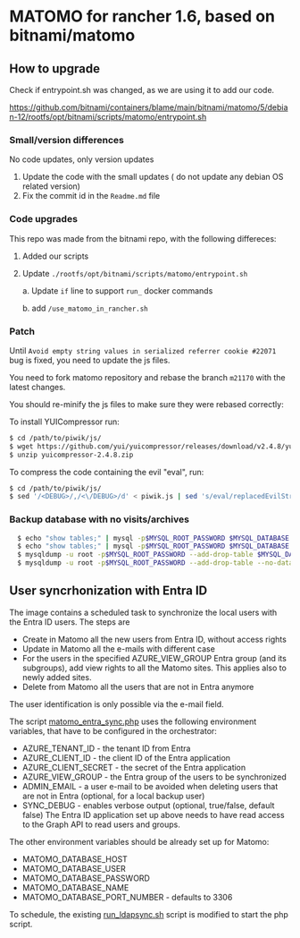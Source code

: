 
# MATOMO for rancher 1.6, based on bitnami/matomo



## How to upgrade

Check if entrypoint.sh was changed, as we are using it to add our code.

https://github.com/bitnami/containers/blame/main/bitnami/matomo/5/debian-12/rootfs/opt/bitnami/scripts/matomo/entrypoint.sh


### Small/version differences

No code updates, only version updates

1. Update the code with the small updates ( do not update any debian OS related version)
2. Fix the commit id in the `Readme.md` file

### Code upgrades

This repo was made from the bitnami repo, with the following differeces:

1. Added our scripts 

2. Update `./rootfs/opt/bitnami/scripts/matomo/entrypoint.sh`

    a. Update `if` line to support `run_` docker commands
    
    b. add `/use_matomo_in_rancher.sh`




### Patch

Until ` Avoid empty string values in serialized referrer cookie #22071 ` bug is fixed, you need to update the js files.

You need to fork matomo repository and rebase the branch `m21170` with the latest changes.

You should re-minify the js files to make sure they were rebased correctly:


  To install YUICompressor run:
 
  ```bash
  $ cd /path/to/piwik/js/
  $ wget https://github.com/yui/yuicompressor/releases/download/v2.4.8/yuicompressor-2.4.8.zip
  $ unzip yuicompressor-2.4.8.zip
  ```

  To compress the code containing the evil "eval", run:

  ```bash
  $ cd /path/to/piwik/js/
  $ sed '/<DEBUG>/,/<\/DEBUG>/d' < piwik.js | sed 's/eval/replacedEvilString/' | java -jar yuicompressor-2.4.8.jar --type js --line-break 1000 | sed 's/replacedEvilString/eval/' | sed 's/^[/][*]/\/*!/' > piwik.min.js && cp piwik.min.js ../piwik.js && cp piwik.min.js ../matomo.js
  ```

### Backup database with no visits/archives

  ```bash
    $ echo "show tables;" | mysql -p$MYSQL_ROOT_PASSWORD $MYSQL_DATABASE | grep -v ^matomo_log_ | grep -v ^matomo_archive_ | grep -v ^Tables_in_eea | tr '\n' ' ' >  /var/lib/mysql/tablelist.txt
    $ echo "show tables;" | mysql -p$MYSQL_ROOT_PASSWORD $MYSQL_DATABASE | grep -E '^matomo_log_|^matomo_archive_' | grep -v ^Tables_in_eea | tr '\n' ' ' >  /var/lib/mysql/tablelist-data.txt
    $ mysqldump -u root -p$MYSQL_ROOT_PASSWORD --add-drop-table $MYSQL_DATABASE $(cat /var/lib/mysql/tablelist.txt) > /var/lib/mysql/backup_$(date '+%F').sql
    $ mysqldump -u root -p$MYSQL_ROOT_PASSWORD --add-drop-table --no-data  $MYSQL_DATABASE $(cat /var/lib/mysql/tablelist-data.txt)  >> /var/lib/mysql/backup_$(date '+%F').sql

  ```

## User syncrhonization with Entra ID

The image contains a scheduled task to synchronize the local users with the Entra ID users. The steps are
* Create in Matomo all the new users from Entra ID, without access rights
* Update in Matomo all the e-mails with different case
* For the users in the specified AZURE_VIEW_GROUP Entra group (and its subgroups), add view rights to all the Matomo sites. This applies also to newly added sites.
* Delete from Matomo all the users that are not in Entra anymore

The user identification is only possible via the e-mail field. 

The script [matomo_entra_sync.php](matomo_entra_sync.php) uses the following environment variables, that have to be configured in the orchestrator:

* AZURE_TENANT_ID - the tenant ID from Entra
* AZURE_CLIENT_ID - the client ID of the Entra application
* AZURE_CLIENT_SECRET - the secret of the Entra application
* AZURE_VIEW_GROUP - the Entra group of the users to be synchronized
* ADMIN_EMAIL - a user e-mail to be avoided when deleting users that are not in Entra (optional, for a local backup user)
* SYNC_DEBUG - enables verbose output (optional, true/false, default false)
The Entra ID application set up above needs to have read access to the Graph API to read users and groups.  

The other environment variables should be already set up for Matomo:
* MATOMO_DATABASE_HOST
* MATOMO_DATABASE_USER
* MATOMO_DATABASE_PASSWORD
* MATOMO_DATABASE_NAME
* MATOMO_DATABASE_PORT_NUMBER - defaults to 3306

To schedule, the existing [run_ldapsync.sh](run_ldapsync.sh) script is modified to start the php script.
